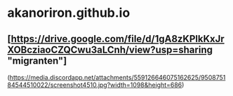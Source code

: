 # akanoriron.github.io
## [https://drive.google.com/file/d/1gA8zKPlkKxJrXOBcziaoCZQCwu3aLCnh/view?usp=sharing "migranten"]
(https://media.discordapp.net/attachments/559126646075162625/950875184544510022/screenshot4510.jpg?width=1098&height=686)
